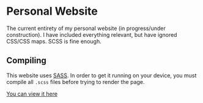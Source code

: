 # Personal Website
The current entirety of my personal website (in progress/under construction). I have included everything relevant, but have ignored CSS/CSS maps. SCSS is fine enough.

## Compiling
This website uses [SASS](http://sass-lang.com/install). In order to get it running on your device, you must compile all `.scss` files before trying to render the page.

[You can view it here](http://abbondanzo.com)
